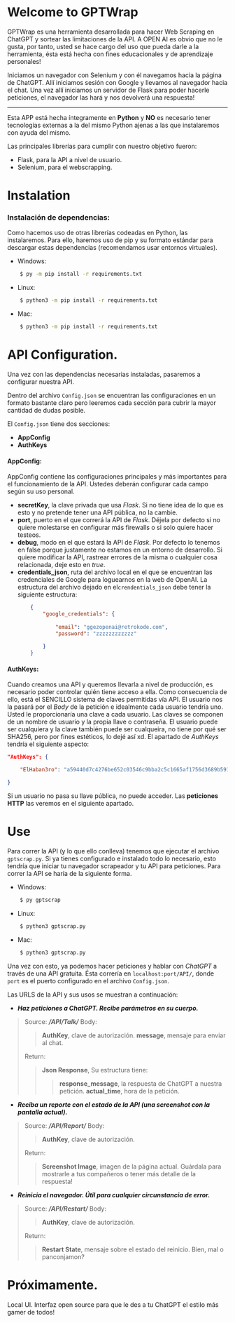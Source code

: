 
# Welcome to GPTWrap

  

GPTWrap es una herramienta desarrollada para hacer Web Scraping en ChatGPT y sortear las limitaciones de la API. A OPEN AI es obvio que no le gusta, por tanto, usted se hace cargo del uso que pueda darle a la herramienta, ésta está hecha con fines educacionales y de aprendizaje personales!

Iniciamos un navegador con Selenium y con él navegamos hacia la página de ChatGPT. Allí iniciamos sesión con Google y llevamos al navegador hacia el chat. Una vez allí iniciamos un servidor de Flask para poder hacerle peticiones, el navegador las hará y nos devolverá una respuesta!

---

Esta APP está hecha íntegramente en **Python** y **NO** es necesario tener tecnologías externas a la del mismo Python ajenas a las que instalaremos con ayuda del mismo.

Las principales librerías para  cumplir con nuestro objetivo fueron:

- Flask, para la API a nivel de usuario.
- Selenium, para el webscrapping.

# Instalation


### Instalación de dependencias:
Como hacemos uso de otras librerías codeadas en Python, las instalaremos. Para ello, haremos uso de pip y su formato estándar para descargar estas dependencias (recomendamos usar entornos virtuales).

- Windows:
```bash
	$ py -m pip install -r requirements.txt
```

- Linux:
```bash
	$ python3 -m pip install -r requirements.txt
```


- Mac:
```bash
	$ python3 -m pip install -r requirements.txt
```


# API Configuration.
Una vez con las dependencias necesarias instaladas, pasaremos a configurar nuestra API.

Dentro del archivo ```Config.json``` se encuentran las configuraciones en un formato bastante claro pero leeremos cada sección para cubrir la mayor cantidad de dudas posible.

El ```Config.json``` tiene dos secciones:

- **AppConfig**
- **AuthKeys**


#### AppConfig:
AppConfig contiene las configuraciones principales y más importantes para el funcionamiento de la API. Ustedes deberán configurar cada campo según su uso personal.

- **secretKey**, la clave privada que usa *Flask*. Si no tiene idea de lo que es esto y no pretende tener una API pública, no la cambie.
- **port**, puerto en el que correrá la API de *Flask*. Déjela por defecto si no quiere molestarse en configurar más firewalls o si solo quiere hacer testeos.
- **debug**, modo en el que estará la API de *Flask*. Por defecto lo tenemos en false porque justamente no estamos en un entorno de desarrollo. Si quiere modificar la API, rastrear errores de la misma o cualquier cosa relacionada, deje esto en *true*.
- **credentials_json**, ruta del archivo local en el que se encuentran las credenciales de Google para loguearnos en la web de OpenAI. La estructura del archivo dejado en el```crendentials_json``` debe tener la siguiente estructura:
	```json
		{
			"google_credentials": {
			
				"email": "ggezopenai@retrokode.com",
				"password": "zzzzzzzzzzzz"
				
			}
		}
	``` 


#### AuthKeys:
Cuando creamos una API y queremos llevarla a nivel de producción, es necesario poder controlar quién tiene acceso a ella. Como consecuencia de ello, está el SENCILLO sistema de claves permitidas vía API. El usuario nos la pasará por el *Body* de la petición e idealmente cada usuario tendría uno. Usted le proporcionaría una clave a cada usuario. Las claves se componen de un nombre de usuario y la propia llave o contraseña. El usuario puede ser cualquiera y la clave también puede ser cualqueira, no tiene por qué ser SHA256, pero por fines estéticos, lo dejé así xd. El apartado de *AuthKeys* tendría el siguiente aspecto:

```json
"AuthKeys": {

	"ElHaban3ro": "a59440d7c4276be652c03546c9bba2c5c1665af1756d3689b591049fde5b8c25"

}
```

Si un usuario no pasa su llave pública, no puede acceder. Las **peticiones HTTP** las veremos en el siguiente apartado.


# Use
Para correr la API (y lo que ello conlleva) tenemos que ejecutar el archivo ```gptscrap.py```. Si ya tienes configurado e instalado todo lo necesario, esto tendría que iniciar tu navegador scrapeador y tu API para peticiones. Para correr la API se haría de la siguiente forma.

- Windows:
```bash
	$ py gptscrap
```

- Linux:
```bash
	$ python3 gptscrap.py
```


- Mac:
```bash
	$ python3 gptscrap.py
```


Una vez con esto, ya podemos hacer peticiones y hablar con *ChatGPT*  a través de una API gratuita. Ésta correría en ```localhost:port/API/```, donde ```port``` es el puerto configurado en el archivo ```Config.json```. 

Las URLS de la API y sus usos se muestran a continuación:

- ***Haz peticiones a ChatGPT. Recibe parámetros en su cuerpo.***
> Source: ***/API/Talk/*** 
> Body:
> > **AuthKey**, clave de autorización.
> > **message**, mensaje para enviar al chat.
> 
> Return:
> > **Json Response**, Su estructura tiene:
> >> **response_message**, la respuesta de ChatGPT a nuestra petición.
> >> **actual_time**, hora de la petición.


- ***Reciba un reporte con el estado de la API (una screenshot con la pantalla actual).***
> Source: ***/API/Report/*** 
> Body:
> > **AuthKey**, clave de autorización.
> 
> Return:
> > **Screenshot Image**, imagen de la página actual. Guárdala para mostrarle a tus compañeros o tener más detalle de la respuesta!




- ***Reinicia el navegador. Útil para cualquier circunstancia de error.***
> Source: ***/API/Restart/*** 
> Body:
> > **AuthKey**, clave de autorización.
> 
> Return:
> > **Restart State**, mensaje sobre el estado del reinicio. Bien, mal o panconjamon?

# Próximamente.

Local UI. Interfaz open source para que le des a tu ChatGPT el estilo más gamer de todos!